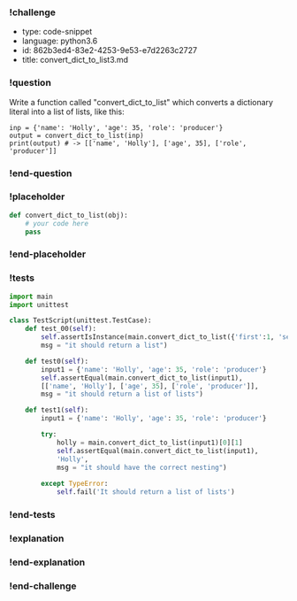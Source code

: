 ### !challenge

* type: code-snippet
* language: python3.6
* id: 862b3ed4-83e2-4253-9e53-e7d2263c2727
* title: convert_dict_to_list3.md

### !question

Write a function called "convert_dict_to_list" which converts a dictionary literal into a list of lists, like this:

```
inp = {'name': 'Holly', 'age': 35, 'role': 'producer'}
output = convert_dict_to_list(inp)
print(output) # -> [['name', 'Holly'], ['age', 35], ['role', 'producer']]

```

### !end-question

### !placeholder

```python
def convert_dict_to_list(obj):
    # your code here
    pass

```

### !end-placeholder

### !tests

```python
import main
import unittest

class TestScript(unittest.TestCase):
    def test_00(self):
        self.assertIsInstance(main.convert_dict_to_list({'first':1, 'second':2}), list,
        msg = "it should return a list")

    def test0(self):
        input1 = {'name': 'Holly', 'age': 35, 'role': 'producer'}
        self.assertEqual(main.convert_dict_to_list(input1),
        [['name', 'Holly'], ['age', 35], ['role', 'producer']],
        msg = "it should return a list of lists")

    def test1(self):
        input1 = {'name': 'Holly', 'age': 35, 'role': 'producer'}  

        try:
            holly = main.convert_dict_to_list(input1)[0][1]
            self.assertEqual(main.convert_dict_to_list(input1),
            'Holly',
            msg = "it should have the correct nesting")
            
        except TypeError:
            self.fail('It should return a list of lists')

```

### !end-tests

### !explanation

### !end-explanation

### !end-challenge
